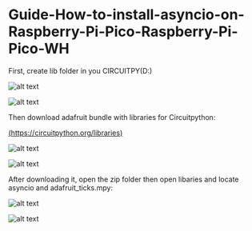 # Guide-How-to-install-asyncio-on-Raspberry-Pi-Pico-Raspberry-Pi-Pico-WH

First, create lib folder in you CIRCUITPY(D:)

![alt text](1.jpg)


![alt text](2.jpg)

Then download adafruit bundle with libraries for Circuitpython:

[(https://circuitpython.org/libraries)](https://circuitpython.org/libraries)


![alt text](3.jpg)

![alt text](4.jpg)

After downloading it, open the zip folder then open libaries and locate asyncio and adafruit_ticks.mpy: 

![alt text](5.jpg)

![alt text](6.jpg)
